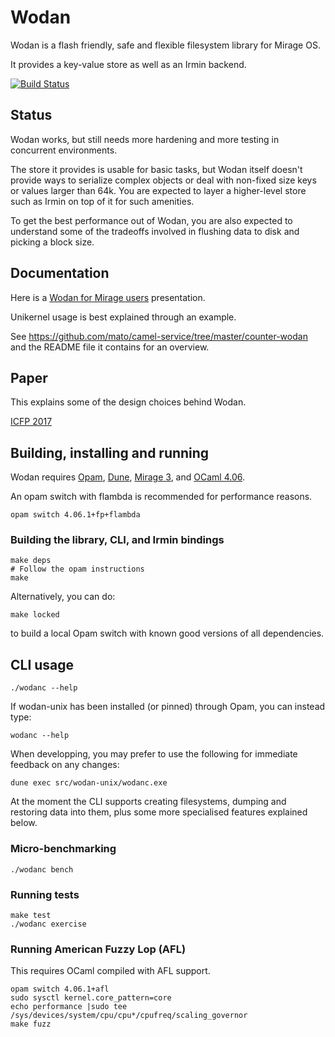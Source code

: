 # Wodan

Wodan is a flash friendly, safe and flexible
filesystem library for Mirage OS.

It provides a key-value store as well as an Irmin backend.

[![Build Status](https://travis-ci.org/g2p/wodan.svg?branch=master)](https://travis-ci.org/g2p/wodan)

## Status

Wodan works, but still needs more hardening and more testing in
concurrent environments.

The store it provides is usable for basic tasks, but Wodan itself
doesn't provide ways to serialize complex objects or deal with
non-fixed size keys or values larger than 64k.  You are expected
to layer a higher-level store such as Irmin on top of it for such
amenities.

To get the best performance out of Wodan, you are also expected
to understand some of the tradeoffs involved in flushing data to
disk and picking a block size.

## Documentation

Here is a [Wodan for Mirage users](https://g2p.github.io/wodan/doc/wodan-for-mirage.html)
presentation.

Unikernel usage is best explained through an example.

See
https://github.com/mato/camel-service/tree/master/counter-wodan
and the README file it contains for an overview.

## Paper

This explains some of the design choices behind Wodan.

[ICFP 2017](https://icfp17.sigplan.org/event/ocaml-2017-papers-wodan-a-pure-ocaml-flash-aware-filesystem-library)

## Building, installing and running

Wodan requires [Opam][opam], [Dune][dune], [Mirage 3][mirage],
and [OCaml 4.06][ocaml].

An opam switch with flambda is recommended for performance reasons.

```
opam switch 4.06.1+fp+flambda
```

### Building the library, CLI, and Irmin bindings

```
make deps
# Follow the opam instructions
make
```

Alternatively, you can do:
```
make locked
```
to build a local Opam switch with known good versions of all
dependencies.

## CLI usage

```
./wodanc --help
```

If wodan-unix has been installed (or pinned) through Opam,
you can instead type:

```
wodanc --help
```

When developping, you may prefer to use the following for
immediate feedback on any changes:

```
dune exec src/wodan-unix/wodanc.exe
```

At the moment the CLI supports creating filesystems, dumping and
restoring data into them, plus some more specialised features
explained below.

### Micro-benchmarking

```
./wodanc bench
```

### Running tests

```
make test
./wodanc exercise
```

### Running American Fuzzy Lop (AFL)

This requires OCaml compiled with AFL support.

```
opam switch 4.06.1+afl
sudo sysctl kernel.core_pattern=core
echo performance |sudo tee /sys/devices/system/cpu/cpu*/cpufreq/scaling_governor
make fuzz
```

[opam]: https://opam.ocaml.org/
[dune]: https://github.com/ocaml/dune#installation
[mirage]: https://mirage.io/
[ocaml]: https://ocaml.org/

